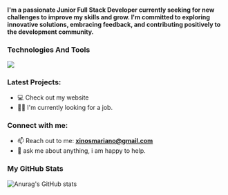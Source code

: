 

                                                                           
<h4 align="left">I'm a passionate Junior Full Stack Developer currently seeking for new challenges to improve my skills and grow. I'm committed to exploring innovative solutions, embracing feedback, and contributing positively to the development community.</h4> 

###   Technologies And Tools
<p align="left">  
  <img src="https://skillicons.dev/icons?i=react,js,nodejs,express,tailwind,html,css,vite,postman,git&perline=10&theme=dark"  >
</p>

### Latest Projects:

- 💻 Check out my website 
- 🤝🏻 I'm currently looking for a job.


### Connect with me:
- 📫 Reach out to me: **xinosmariano@gmail.com**
- 💬 ask me about anything, i am happy to help.



### My GitHub Stats
![Anurag's GitHub stats](https://github-readme-stats.vercel.app/api?username=MarianoXinos1&show_icons=true&theme=radical)









